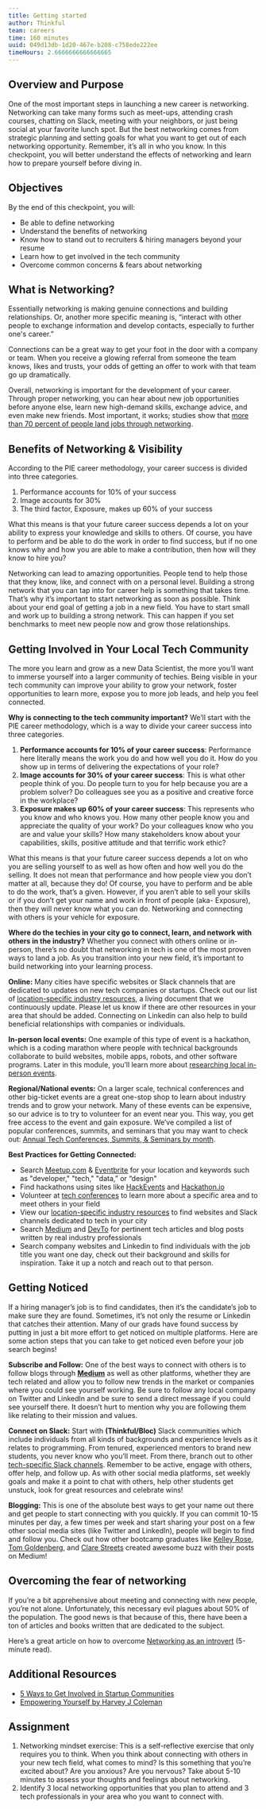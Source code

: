 ```yaml
---
title: Getting started
author: Thinkful
team: careers
time: 160 minutes
uuid: 049d13db-1d20-467e-b208-c758ede222ee
timeHours: 2.6666666666666665
---
```


## Overview and Purpose

One of the most important steps in launching a new career is networking. Networking can take many forms such as meet-ups, attending crash courses, chatting on Slack, meeting with your neighbors, or just being social at your favorite lunch spot. But the best networking comes from strategic planning and setting goals for what you want to get out of each networking opportunity. Remember, it’s all in who you know. In this checkpoint, you will better understand the effects of networking and learn how to prepare yourself before diving in.

## Objectives

By the end of this checkpoint, you will:

- Be able to define networking
- Understand the benefits of networking
- Know how to stand out to recruiters & hiring managers beyond your resume
- Learn how to get involved in the tech community
- Overcome common concerns & fears about networking

## What is Networking?

Essentially networking is making genuine connections and building relationships. Or, another more specific meaning is, “interact with other people to exchange information and develop contacts, especially to further one's career.” 

Connections can be a great way to get your foot in the door with a company or team. When you receive a glowing referral from someone the team knows, likes and trusts, your odds of getting an offer to work with that team go up dramatically.

Overall, networking is important for the development of your career. Through proper networking, you can hear about new job opportunities before anyone else, learn new high-demand skills, exchange advice, and even make new friends. Most important, it works; studies show that [more than 70 percent of people land jobs through networking](https://money.usnews.com/money/blogs/outside-voices-careers/2014/09/17/dont-believe-these-8-job-search-myths).

## Benefits of Networking & Visibility

According to the PIE career methodology, your career success is divided into three categories. 

1. Performance accounts for 10% of your success
2. Image accounts for 30%
3. The third factor, Exposure, makes up 60% of your success 

What this means is that your future career success depends a lot on your ability to express your knowledge and skills to others. Of course, you have to perform and be able to do the work in order to find success, but if no one knows why and how you are able to make a contribution, then how will they know to hire you? 

Networking can lead to amazing opportunities. People tend to help those that they know, like, and connect with on a personal level. Building a strong network that you can tap into for career help is something that takes time. That’s why it’s important to start networking as soon as possible. Think about your end goal of getting a job in a new field. You have to start small and work up to building a strong network. This can happen if you set benchmarks to meet new people now and grow those relationships.

## **Getting Involved in Your Local Tech Community** 

The more you learn and grow as a new Data Scientist, the more you’ll want to immerse yourself into a larger community of techies. Being visible in your tech community can improve your ability to grow your network, foster opportunities to learn more, expose you to more job leads, and help you feel connected.

**Why is connecting to the tech community important?** 
We’ll start with the PIE career methodology, which is a way to divide your career success into three categories. 

1. **Performance accounts for 10% of your career success**: Performance here literally means the work you do and how well you do it. How do you show up in terms of delivering the expectations of your role? 
2. **Image accounts for 30% of your career success**: This is what other people think of you. Do people turn to you for help because you are a problem solver? Do colleagues see you as a positive and creative force in the workplace?
3. **Exposure makes up 60% of your career success**: This represents who you know and who knows you. How many other people know you and appreciate the quality of your work? Do your colleagues know who you are and value your skills? How many stakeholders know about your capabilities, skills, positive attitude and that terrific work ethic?

What this means is that your future career success depends a lot on who you are selling yourself to as well as how often and how well you do the selling. It does not mean that performance and how people view you don’t matter at all, because they do! Of course, you have to perform and be able to do the work, that’s a given. However, if you aren’t able to sell your skills or if you don’t get your name and work in front of people (aka- Exposure), then they will never know what you can do. Networking and connecting with others is your vehicle for exposure.

**Where do the techies in your city go to connect, learn, and network with others in the industry?** 
Whether you connect with others online or in-person, there’s no doubt that networking in tech is one of the most proven ways to land a job. As you transition into your new field, it’s important to build networking into your learning process.

**Online:** Many cities have specific websites or Slack channels that are dedicated to updates on new tech companies or startups. Check out our list of [](https://docs.google.com/document/d/16qw43Glc1FDwgW1sHRI2941hATmD5ijCYtr6GQyPezE/edit?usp=sharing)[location-specific industry resources](https://docs.google.com/document/d/16qw43Glc1FDwgW1sHRI2941hATmD5ijCYtr6GQyPezE/edit?usp=sharing), a living document that we continuously update. Please let us know if there are other resources in your area that should be added. Connecting on Linkedin can also help to build beneficial relationships with companies or individuals. 

**In-person local events:** One example of this type of event is a hackathon, which is a coding marathon where people with technical backgrounds collaborate to build websites, mobile apps, robots, and other software programs. Later in this module, you’ll learn more about [researching local in-person events](https://courses.thinkful.com/dsbc-networking-v1/checkpoint/3).

**Regional/National events:** On a larger scale, technical conferences and other big-ticket events are a great one-stop shop to learn about industry trends and to grow your network. Many of these events can be expensive, so our advice is to try to volunteer for an event near you. This way, you get free access to the event and gain exposure. We’ve compiled a list of popular conferences, summits, and seminars that you may want to check out: [Annual Tech Conferences, Summits, & Seminars by month](https://docs.google.com/document/d/1UY_kOf0WFEAV_TQD4YsFmCG8oKJRjMegf03PXcT3kNU/edit?usp=sharing).

**Best Practices for Getting Connected:**

- Search [Meetup.com](https://www.meetup.com/) & [Eventbrite](https://www.eventbrite.com/) for your location and keywords such as "developer," "tech," "data,” or “design"
- Find hackathons using sites like [HackEvents](https://www.hackevents.co/) and [Hackathon.io](http://www.hackathon.io/events)
- Volunteer at [tech conferences](https://docs.google.com/document/d/1UY_kOf0WFEAV_TQD4YsFmCG8oKJRjMegf03PXcT3kNU/edit)  to learn more about a specific area and to meet others in your field
- View our [location-specific industry resources](https://docs.google.com/document/d/16qw43Glc1FDwgW1sHRI2941hATmD5ijCYtr6GQyPezE/edit?usp=sharing) to find websites and Slack channels dedicated to tech in your city
- Search [Medium](https://medium.com/) and [DevTo](https://dev.to/t/devto) for pertinent tech articles and blog posts written by real industry professionals
- Search company websites and Linkedin to find individuals with the job title you want one day, check out their background and skills for inspiration. Take it up a notch and reach out to that person.


## Getting Noticed

If a hiring manager’s job is to find candidates, then it’s the candidate’s job to make sure they are found. Sometimes, it’s not only the resume or Linkedin that catches their attention. Many of our grads have found success by putting in just a bit more effort to get noticed on multiple platforms. Here are some action steps that you can take to get noticed even before your job search begins!
 
**Subscribe and Follow:** One of the best ways to connect with others is to follow blogs through [**Medium**](https://medium.com/) as well as other platforms, whether they are tech related and allow you to follow new trends in the market or companies where you could see yourself working. Be sure to follow any local company on Twitter and LinkedIn and be sure to send a direct message if you could see yourself there. It doesn’t hurt to mention why you are following them like relating to their mission and values.

**Connect on Slack:** Start with **(Thinkful/Bloc)** Slack communities which include individuals from all kinds of backgrounds and experience levels as it relates to programming. From tenured, experienced mentors to brand new students, you never know who you’ll meet. From there, branch out to other [tech-specific Slack channels](https://docs.google.com/document/d/16qw43Glc1FDwgW1sHRI2941hATmD5ijCYtr6GQyPezE/edit#bookmark=id.k2aqr8uksuul). Remember to be active, engage with others, offer help, and follow up. As with other social media platforms, set weekly goals and make it a point to chat with others, help other students get unstuck, look for great resources and celebrate wins!

**Blogging:** This is one of the absolute best ways to get your name out there and get people to start connecting with you quickly.  If you can commit 10-15 minutes per day, a few times per week and start sharing your post on a few other social media sites (like Twitter and LinkedIn), people will begin to find and follow you. Check out how other bootcamp graduates like [Kelley Rose](https://medium.com/@kelleyannerose), [Tom Goldenberg](https://medium.com/startup-founder-panel/my-google-interview-and-lessons-learned-43109881c521), and [Clare Streets](https://blog.schoolofcode.co.uk/learning-code-staying-mum-d0773d620048) created awesome buzz with their posts on Medium!

## Overcoming the fear of networking

If you’re a bit apprehensive about meeting and connecting with new people, you’re not alone. Unfortunately, this necessary evil plagues about 50% of the population.  The good news is that because of this, there have been a ton of articles and books written that are dedicated to the subject.  

Here’s a great article on how to overcome [Networking as an introvert](https://foundr.com/networking-for-introverts/) (5-minute read). 


## Additional Resources

- [5 Ways to Get Involved in Startup Communities](https://www.forbes.com/sites/ryanfrankel/2016/02/28/top-5-ways-to-get-involved-in-startup-communities/#3d317b0869d6)
- [Empowering Yourself by Harvey J Coleman](https://www.amazon.com/Empowering-Yourself-Organizational-Game-Revealed/dp/1449080340/ref=sr_1_1?ie=UTF8&qid=1532970655&sr=8-1&keywords=empowering+yourself&dpID=411VS0wOuoL&preST=_SY291_BO1,204,203,200_QL40_&dpSrc=srch)


## Assignment

1. Networking mindset exercise: This is a self-reflective exercise that only requires you to think. When you think about connecting with others in your new tech field, what comes to mind? Is this something that you’re excited about? Are you anxious? Are you nervous? Take about 5-10 minutes to assess your thoughts and feelings about networking.
2. Identify 3 local networking opportunities that you plan to attend and 3 tech professionals in your area who you want to connect with.